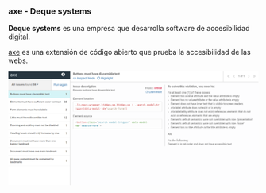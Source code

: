### axe - Deque systems

__Deque systems__ es una empresa que desarrolla software de accesibilidad digital.

[axe](https://chrome.google.com/webstore/detail/axe/lhdoppojpmngadmnindnejefpokejbdd) es una extensión de código abierto que prueba la accesibilidad de las webs.

![cypress.io framework](media/axe.png) <!-- .element: style="height: 250px;" --> 
